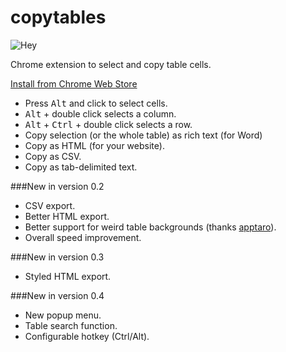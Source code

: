 copytables
==========

![Hey](https://raw.githubusercontent.com/gebrkn/copytables/master/src/ico128.png)

Chrome extension to select and copy table cells.

[Install from Chrome Web Store](https://chrome.google.com/webstore/detail/copytables/ekdpkppgmlalfkphpibadldikjimijon)

* Press <kbd>Alt</kbd> and click to select cells.
* <kbd>Alt</kbd> + double click selects a column.
* <kbd>Alt</kbd> + <kbd>Ctrl</kbd> + double click selects a row.
* Copy selection (or the whole table) as rich text (for Word)
* Copy as HTML (for your website).
* Copy as CSV.
* Copy as tab-delimited text.

###New in version 0.2

* CSV export.
* Better HTML export.
* Better support for weird table backgrounds (thanks [apptaro](https://github.com/apptaro)).
* Overall speed improvement.

###New in version 0.3

* Styled HTML export.

###New in version 0.4

* New popup menu.
* Table search function.
* Configurable hotkey (Ctrl/Alt).
